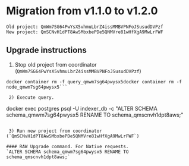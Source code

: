 # Migration from v1.1.0 to v1.2.0
```
Old project: QmWm7SG64PwYsX5vhmuLbrZ4issMMBVPNFoJSusudDVPzf
New project: QmSCNvH1dPT8AwSMbxbePDe5QNMVre81wHfXgA9MwLrFWF
```


## Upgrade instructions
 1) Stop old project from coordinator (`QmWm7SG64PwYsX5vhmuLbrZ4issMMBVPNFoJSusudDVPzf`)
```
docker container rm -f query_qmwm7sg64pwysx5docker container rm -f node_qmwm7sg64pwysx5```

 2) Execute query.

```
docker exec postgres psql -U indexer_db -c "ALTER SCHEMA schema_qmwm7sg64pwysx5 RENAME TO schema_qmscnvh1dpt8aws;"
```

 3) Run new project from coordinator (`QmSCNvH1dPT8AwSMbxbePDe5QNMVre81wHfXgA9MwLrFWF`)

#### RAW Upgrade command. For Native requests.
`ALTER SCHEMA schema_qmwm7sg64pwysx5 RENAME TO schema_qmscnvh1dpt8aws;`
